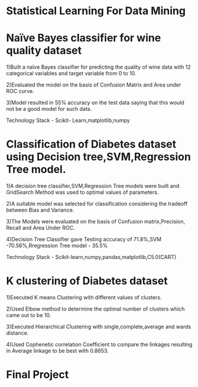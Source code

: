 # Statistical Learning For Data Mining
# Naïve Bayes classifier for wine quality dataset
<p>1)Built a naïve Bayes classifier for predicting the quality of wine data with 12 categorical variables and target variable from 0 to 10.
<p>2)Evaluated the model on the basis of Confusion Matrix and Area under ROC curve.
<p>3)Model resulted in 55% accuracy on the test data saying that this would not be a good model for such data.
<p> Technology Stack - Scikit- Learn,matplotlib,numpy </p>

# Classification of Diabetes dataset using Decision tree,SVM,Regression Tree model.
<p>1)A decision tree classifier,SVM,Regression Tree models were built and GridSearch Method was used to optimal values of parameters.
<p>2)A suitable model was selected for classification considering the tradeoff between Bias and Variance.
<p>3)The Models were evaluated on the basis of Confusion matrix,Precision, Recall and Area Under ROC.
<p>4)Decision Tree Classifier gave Testing accuracy of 71.8%,SVM -70.56%,Rregression Tree model - 35.5%
<p> Technology Stack - Scikit-learn,numpy,pandas,matplotlib,C5.0(CART)</p>

# K clustering of Diabetes dataset
<p>1)Executed K means Clustering with different values of clusters.
<p>2)Used Elbow method to determine the optimal number of clusters which came out to be 10.
<p>3)Executed Hierarchical Clustering with single,complete,average and wards distance.
<p>4)Used Cophenetic correlation Coefficient to compare the linkages resulting in Average linkage to be best with 0.8653.</p>

# Final Project
